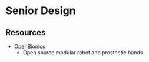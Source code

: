 # Senior Design 

## Resources

- [OpenBionics](https://github.com/OpenBionics)
    - Open source modular robot and prosthetic hands